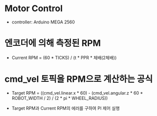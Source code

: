 # Motor Control
* controller: Arduino MEGA 2560

# 엔코더에 의해 측정된 RPM
* Current RPM = (60 * TICKS) / (t * PPR * 체배(2체배))

# cmd_vel 토픽을 RPM으로 계산하는 공식
* Target RPM = ((cmd_vel.linear.x * 60) - (cmd_vel.angular.z * 60 * ROBOT_WIDTH / 2) / (2 * pi * WHEEL_RADIUS))

* Target RPM과 Current RPM의 에러를 구하여 PI 제어 실행
